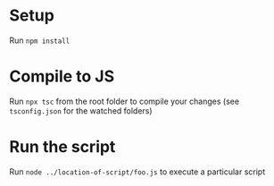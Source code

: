 # Setup

Run `npm install`

# Compile to JS

Run `npx tsc` from the root folder to compile your changes (see `tsconfig.json` for the watched folders)

# Run the script

Run `node ../location-of-script/foo.js` to execute a particular script